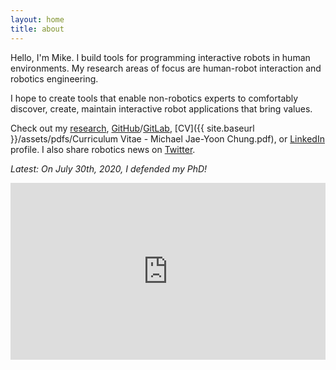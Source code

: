 ```yaml
---
layout: home
title: about
---
```


Hello, I'm Mike.
I build tools for programming interactive robots in human environments.
My research areas of focus are human-robot interaction and robotics engineering.

I hope to create tools that enable non-robotics experts to comfortably discover, create, maintain interactive robot applications that bring values.

Check out my [research](./research), [GitHub](https://github.com/mjyc)/[GitLab](https://gitlab.com/mjyc), [CV]({{ site.baseurl }}/assets/pdfs/Curriculum Vitae - Michael Jae-Yoon Chung.pdf), or [LinkedIn](https://www.linkedin.com/in/michaeljaeyoonchung/) profile. I also share robotics news on [Twitter](https://twitter.com/mjyc_/).

_Latest: On July 30th, 2020, I defended my PhD!_

<style>.embed-container { position: relative; padding-bottom: 56.25%; height: 0; overflow: hidden; max-width: 100%; } .embed-container iframe, .embed-container object, .embed-container embed { position: absolute; top: 0; left: 0; width: 100%; height: 100%; }</style><div class='embed-container'><iframe src="https://www.youtube.com/embed/pTml6yEIjcw" frameborder="0" allow="accelerometer; autoplay; encrypted-media; gyroscope; picture-in-picture" allowfullscreen></iframe></div>
